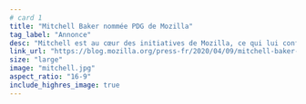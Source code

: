 ```yaml
---
# card 1
title: "Mitchell Baker nommée PDG de Mozilla"
tag_label: "Annonce"
desc: "Mitchell est au cœur des initiatives de Mozilla, ce qui lui confère une vision et les bases pour continuer notre mission."
link_url: "https://blog.mozilla.org/press-fr/2020/04/09/mitchell-baker-nommee-pdg-de-mozilla/?utm_source=www.mozilla.org&utm_medium=referral&utm_campaign=homepage&utm_content=card"
size: "large"
image: "mitchell.jpg"
aspect_ratio: "16-9"
include_highres_image: true
---
```


